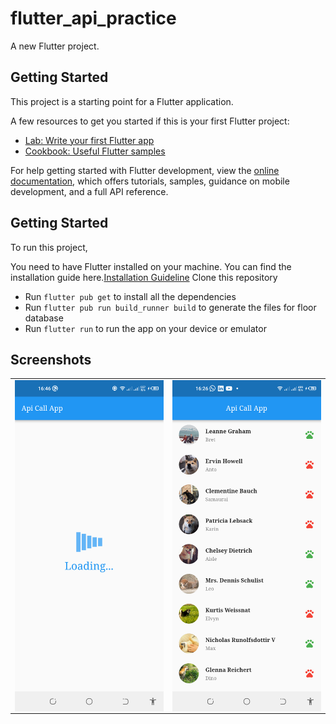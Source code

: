 # flutter_api_practice

A new Flutter project.

## Getting Started

This project is a starting point for a Flutter application.

A few resources to get you started if this is your first Flutter project:

- [Lab: Write your first Flutter app](https://docs.flutter.dev/get-started/codelab)
- [Cookbook: Useful Flutter samples](https://docs.flutter.dev/cookbook)

For help getting started with Flutter development, view the
[online documentation](https://docs.flutter.dev/), which offers tutorials,
samples, guidance on mobile development, and a full API reference.

## Getting Started
To run this project,

You need to have Flutter installed on your machine. You can find the installation guide here.[Installation Guideline](https://docs.flutter.dev/get-started/install?gclid=Cj0KCQjwu-KiBhCsARIsAPztUF0h90aHI1ZYo_l-GRMmEOg6KQFbBij1HOyYwBLybxhXqOhh68HDYJwaAjP-EALw_wcB&gclsrc=aw.ds)
Clone this repository
- Run `flutter pub get` to install all the dependencies
- Run `flutter pub run build_runner build`  to generate the files for floor database
- Run `flutter run` to run the app on your device or emulator

## Screenshots
<center>
  <table>
    <tr>
        <td><img width="250px" align="left" src="screenshots/loading.png"/></td>
        <td><img width="250px" align="left" src="screenshots/main.png" /></td>
    </tr>  
    </table>
</center>